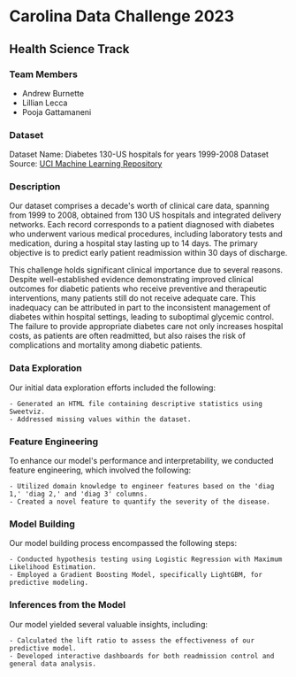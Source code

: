 # Carolina Data Challenge 2023

## Health Science Track 

### Team Members

- Andrew Burnette
- Lillian Lecca
- Pooja Gattamaneni

### Dataset

Dataset Name: Diabetes 130-US hospitals for years 1999-2008
Dataset Source: [UCI Machine Learning Repository](https://archive.ics.uci.edu/dataset/296/diabetes+130-us+hospitals+for+years+1999-2008)

### Description 

Our dataset comprises a decade's worth of clinical care data, spanning from 1999 to 2008, obtained from 130 US hospitals and integrated delivery networks. Each record corresponds to a patient diagnosed with diabetes who underwent various medical procedures, including laboratory tests and medication, during a hospital stay lasting up to 14 days. The primary objective is to predict early patient readmission within 30 days of discharge.

This challenge holds significant clinical importance due to several reasons. Despite well-established evidence demonstrating improved clinical outcomes for diabetic patients who receive preventive and therapeutic interventions, many patients still do not receive adequate care. This inadequacy can be attributed in part to the inconsistent management of diabetes within hospital settings, leading to suboptimal glycemic control. The failure to provide appropriate diabetes care not only increases hospital costs, as patients are often readmitted, but also raises the risk of complications and mortality among diabetic patients.

### Data Exploration

Our initial data exploration efforts included the following:

```
- Generated an HTML file containing descriptive statistics using Sweetviz.
- Addressed missing values within the dataset.
```
### Feature Engineering

To enhance our model's performance and interpretability, we conducted feature engineering, which involved the following:


```
- Utilized domain knowledge to engineer features based on the 'diag 1,' 'diag 2,' and 'diag 3' columns.
- Created a novel feature to quantify the severity of the disease.
```

### Model Building

Our model building process encompassed the following steps:

```
- Conducted hypothesis testing using Logistic Regression with Maximum Likelihood Estimation.
- Employed a Gradient Boosting Model, specifically LightGBM, for predictive modeling.

```

### Inferences from the Model

Our model yielded several valuable insights, including:

```
- Calculated the lift ratio to assess the effectiveness of our predictive model.
- Developed interactive dashboards for both readmission control and general data analysis.
```

